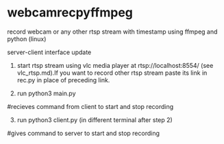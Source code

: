 # webcamrecpyffmpeg

 record webcam or any other rtsp stream  with timestamp using ffmpeg and python (linux)

server-client interface update

1. start rtsp stream using vlc media player at  rtsp://localhost:8554/ (see vlc_rtsp.md).If you want to record other rtsp stream paste its link in rec.py in place of preceding link.
     
2. run python3 main.py 
      
#recieves command from client to start and stop recording

3. run python3 client.py (in different terminal after step 2)

#gives command to server to start and stop recording



